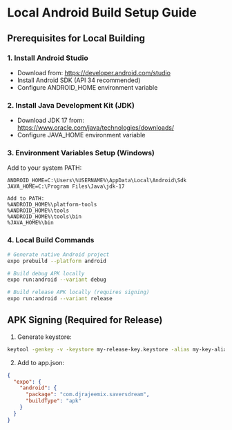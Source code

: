 # Local Android Build Setup Guide

## Prerequisites for Local Building

### 1. Install Android Studio
- Download from: https://developer.android.com/studio
- Install Android SDK (API 34 recommended)
- Configure ANDROID_HOME environment variable

### 2. Install Java Development Kit (JDK)
- Download JDK 17 from: https://www.oracle.com/java/technologies/downloads/
- Configure JAVA_HOME environment variable

### 3. Environment Variables Setup (Windows)
Add to your system PATH:
```
ANDROID_HOME=C:\Users\%USERNAME%\AppData\Local\Android\Sdk
JAVA_HOME=C:\Program Files\Java\jdk-17

Add to PATH:
%ANDROID_HOME%\platform-tools
%ANDROID_HOME%\tools
%ANDROID_HOME%\tools\bin
%JAVA_HOME%\bin
```

### 4. Local Build Commands
```bash
# Generate native Android project
expo prebuild --platform android

# Build debug APK locally
expo run:android --variant debug

# Build release APK locally (requires signing)
expo run:android --variant release
```

## APK Signing (Required for Release)
1. Generate keystore:
```bash
keytool -genkey -v -keystore my-release-key.keystore -alias my-key-alias -keyalg RSA -keysize 2048 -validity 10000
```

2. Add to app.json:
```json
{
  "expo": {
    "android": {
      "package": "com.djrajeemix.saversdream",
      "buildType": "apk"
    }
  }
}
```
